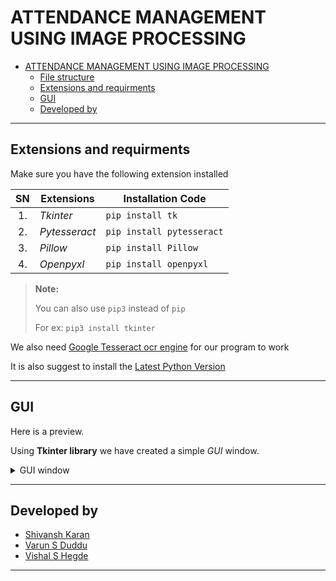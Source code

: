 # ATTENDANCE MANAGEMENT USING IMAGE PROCESSING

- [ATTENDANCE MANAGEMENT USING IMAGE PROCESSING](#attendance-management-using-image-processing)
  - [File structure](#file-structure)
  - [Extensions and requirments](#extensions-and-requirments)
  - [GUI](#gui)
  - [Developed by](#developed-by)


---

## Extensions and requirments

Make sure you have the following extension installed

|  SN   | Extensions    | Installation Code         |
| :---: | ------------- | ------------------------- |
|  1.   | _Tkinter_     | `pip install tk`          |
|  2.   | _Pytesseract_ | `pip install pytesseract` |
|  3.   | _Pillow_      | `pip install Pillow`      |
|  4.   | _Openpyxl_    | `pip install openpyxl`    |

> **Note:**
>
> You can also use `pip3` instead of `pip`
>
> For ex: `pip3 install tkinter`


We also need [Google Tesseract ocr engine](https://github.com/tesseract-ocr/tesseract) for our program to work

It is also suggest to install the [Latest Python Version](https://www.python.org/downloads/)

---

## GUI

Here is a preview.

Using **Tkinter library** we have created a simple _GUI_ window.


<Details>  <!-- This will create a simple dropdown kind of thing -->
<Summary> GUI window </Summary>
  
  
![Image](images/ocr.gif)

</Details>

---
## Developed by

- [Shivansh Karan](https://github.com/SpaceTesla/)
- [Varun S Duddu](https://github.com/penguinacorn/)
- [Vishal S Hegde](https://github.com/zeta-bot/)


---

